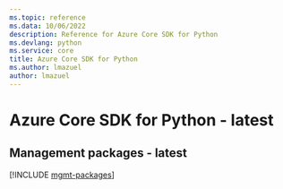 ```yaml
---
ms.topic: reference
ms.data: 10/06/2022
description: Reference for Azure Core SDK for Python
ms.devlang: python
ms.service: core
title: Azure Core SDK for Python
ms.author: lmazuel
author: lmazuel
---
```

# Azure Core SDK for Python - latest

## Management packages - latest
[!INCLUDE [mgmt-packages](core-mgmt-index.md)]